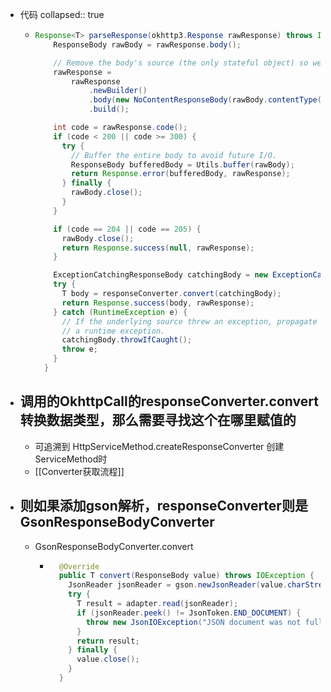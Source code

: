- 代码
  collapsed:: true
	- ```java
	  Response<T> parseResponse(okhttp3.Response rawResponse) throws IOException {
	      ResponseBody rawBody = rawResponse.body();
	  
	      // Remove the body's source (the only stateful object) so we can pass the response along.
	      rawResponse =
	          rawResponse
	              .newBuilder()
	              .body(new NoContentResponseBody(rawBody.contentType(), rawBody.contentLength()))
	              .build();
	  
	      int code = rawResponse.code();
	      if (code < 200 || code >= 300) {
	        try {
	          // Buffer the entire body to avoid future I/O.
	          ResponseBody bufferedBody = Utils.buffer(rawBody);
	          return Response.error(bufferedBody, rawResponse);
	        } finally {
	          rawBody.close();
	        }
	      }
	  
	      if (code == 204 || code == 205) {
	        rawBody.close();
	        return Response.success(null, rawResponse);
	      }
	  
	      ExceptionCatchingResponseBody catchingBody = new ExceptionCatchingResponseBody(rawBody);
	      try {
	        T body = responseConverter.convert(catchingBody);
	        return Response.success(body, rawResponse);
	      } catch (RuntimeException e) {
	        // If the underlying source threw an exception, propagate that rather than indicating it was
	        // a runtime exception.
	        catchingBody.throwIfCaught();
	        throw e;
	      }
	    }
	  ```
- ## 调用的OkhttpCall的responseConverter.convert转换数据类型，那么需要寻找这个在哪里赋值的
	- 可追溯到 HttpServiceMethod.createResponseConverter 创建ServiceMethod时
	- [[Converter获取流程]]
- ## 则如果添加gson解析，responseConverter则是GsonResponseBodyConverter
	- GsonResponseBodyConverter.convert
		- ```java
		    @Override
		    public T convert(ResponseBody value) throws IOException {
		      JsonReader jsonReader = gson.newJsonReader(value.charStream());
		      try {
		        T result = adapter.read(jsonReader);
		        if (jsonReader.peek() != JsonToken.END_DOCUMENT) {
		          throw new JsonIOException("JSON document was not fully consumed.");
		        }
		        return result;
		      } finally {
		        value.close();
		      }
		    }
		  ```